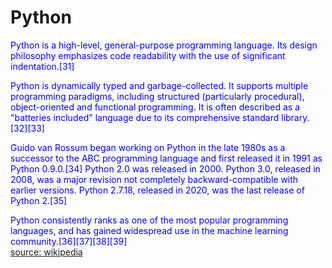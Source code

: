 
Python
======


<font color="blue">Python is a high-level, general-purpose programming language. Its design philosophy emphasizes code readability with the use of significant indentation.[31]
</font>

<font color="blue">Python is dynamically typed and garbage-collected. It supports multiple programming paradigms, including structured (particularly procedural), object-oriented and functional programming. It is often described as a "batteries included" language due to its comprehensive standard library.[32][33]
</font>

<font color="blue">Guido van Rossum began working on Python in the late 1980s as a successor to the ABC programming language and first released it in 1991 as Python 0.9.0.[34] Python 2.0 was released in 2000. Python 3.0, released in 2008, was a major revision not completely backward-compatible with earlier versions. Python 2.7.18, released in 2020, was the last release of Python 2.[35]
</font>

<font color="blue">Python consistently ranks as one of the most popular programming languages, and has gained widespread use in the machine learning community.[36][37][38][39]
</font>  
[source: wikipedia](https://en.wikipedia.org/wiki/Python_(programming_language))